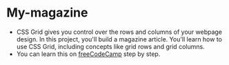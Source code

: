 # My-magazine

* CSS Grid gives you control over the rows and columns of your webpage design. In this project, you'll build a magazine article. You'll learn how to use CSS Grid, including concepts like grid rows and grid columns.
* You can learn this on [freeCodeCamp](https://www.freecodecamp.org/) step by step.
